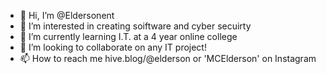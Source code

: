- 👋 Hi, I’m @Eldersonent
- 👀 I’m interested in creating soiftware and cyber secuirty
- 🌱 I’m currently learning I.T. at a 4 year online college
- 💞️ I’m looking to collaborate on any IT project!
- 📫 How to reach me hive.blog/@elderson or 'MCElderson' on Instagram

<!---
Eldersonent/Eldersonent is a ✨ special ✨ repository because its `README.md` (this file) appears on your GitHub profile.
You can click the Preview link to take a look at your changes.
--->

